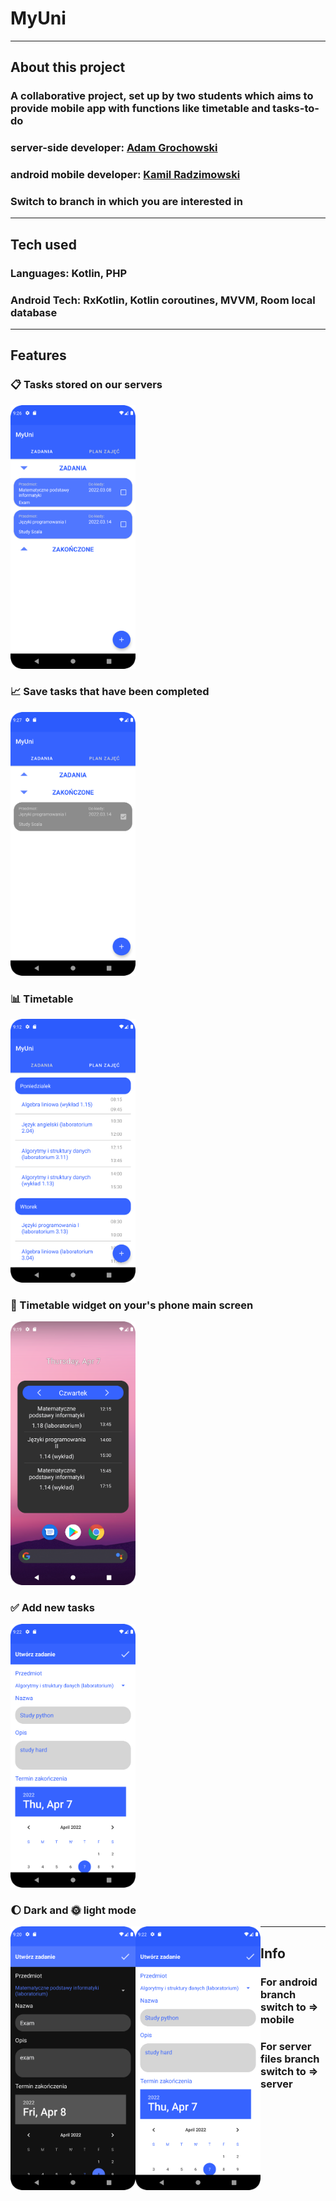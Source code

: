 # MyUni

---

## About this project

### A collaborative project, set up by two students which aims to provide mobile app with functions like timetable and tasks-to-do

### server-side developer:  [Adam Grochowski](https://github.com/Znany)

### android mobile developer: [Kamil Radzimowski](https://github.com/DzikiOwoc15)

### Switch to branch in which you are interested in

---
## Tech used

### Languages: Kotlin, PHP

### Android Tech: RxKotlin, Kotlin coroutines, MVVM, Room local database

---

## Features

### :clipboard: Tasks stored on our servers 

<img src="readme_data/main_tasks.png" alt="drawing" width="200"/>

### :chart_with_upwards_trend: Save tasks that have been completed

<img src="readme_data/main_tasks_done.png" alt="drawing" width="200"/>

### :bar_chart: Timetable

<img src="readme_data/timetable.png" alt="drawing" width="200"/>

### :iphone: Timetable widget on your's phone main screen

<img src="readme_data/widget.png" alt="drawing" width="200"/>

### :white_check_mark: Add new tasks 

<img src="readme_data/add_task_light.png" alt="drawing" width="200"/>

### :moon: Dark and :sun_with_face: light mode

<img src="readme_data/add_task_dark.png" alt="drawing" width="200" style="float:left"/>
<img src="readme_data/add_task_light.png" alt="drawing" width="200" style="float:left"/>

---

## Info

### For android branch switch to => mobile

### For server files branch switch to => server


